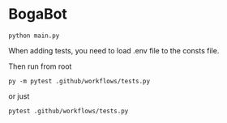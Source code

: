 # BogaBot

`python main.py`

When adding tests, you need to load .env file to the consts file. 

Then run from root

`py -m pytest .github/workflows/tests.py`

or just 

`pytest .github/workflows/tests.py`
